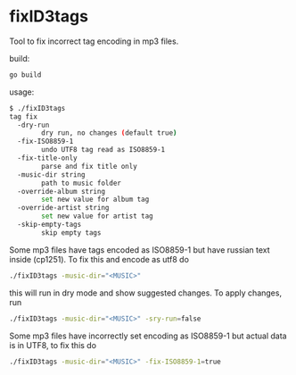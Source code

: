 # fixID3tags

Tool to fix incorrect tag encoding in mp3 files.

build:
```sh
go build
```

usage:
```sh
$ ./fixID3tags
tag fix
  -dry-run
    	dry run, no changes (default true)
  -fix-ISO8859-1
    	undo UTF8 tag read as ISO8859-1
  -fix-title-only
    	parse and fix title only
  -music-dir string
    	path to music folder
  -override-album string
    	set new value for album tag
  -override-artist string
    	set new value for artist tag
  -skip-empty-tags
    	skip empty tags
```

Some mp3 files have tags encoded as ISO8859-1 but have russian text inside (cp1251). To fix this and encode as utf8 do
```sh
./fixID3tags -music-dir="<MUSIC>"
``` 
this will run in dry mode and show suggested changes. To apply changes, run
```sh
./fixID3tags -music-dir="<MUSIC>" -sry-run=false
``` 

Some mp3 files have incorrectly set encoding as ISO8859-1 but actual data is in UTF8, to fix this do
```sh
./fixID3tags -music-dir="<MUSIC>" -fix-ISO8859-1=true
``` 